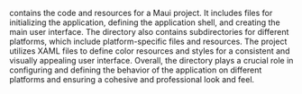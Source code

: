contains the code and resources for a Maui project. It includes files for initializing the application, defining the application shell, and creating the main user interface. The directory also contains subdirectories for different platforms, which include platform-specific files and resources. The project utilizes XAML files to define color resources and styles for a consistent and visually appealing user interface. Overall, the directory plays a crucial role in configuring and defining the behavior of the application on different platforms and ensuring a cohesive and professional look and feel.